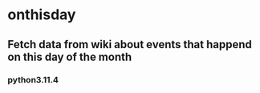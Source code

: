 # onthisday
## Fetch data from wiki about events that happend on this day of the month
### python3.11.4
